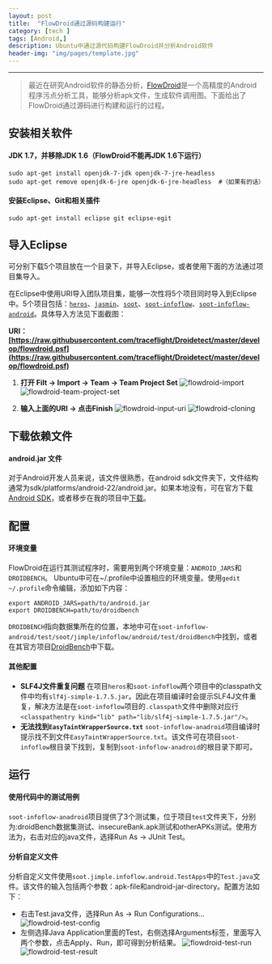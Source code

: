 ```yaml
---
layout: post
title:  "FlowDroid通过源码构建运行"
category: [tech ]
tags: [Android,]
description: Ubuntu中通过源代码构建FlowDroid并分析Android软件
header-img: "img/pages/template.jpg"
---
```



----
> 最近在研究Android软件的静态分析，[FlowDroid](https://blogs.uni-paderborn.de/sse/tools/flowdroid/)是一个高精度的Android程序污点分析工具，能够分析apk文件，生成软件调用图。下面给出了FlowDroid通过源码进行构建和运行的过程。

## 安装相关软件 ##

#### JDK 1.7，并移除JDK 1.6（FlowDroid不能再JDK 1.6下运行） ####
~~~ shell
sudo apt-get install openjdk-7-jdk openjdk-7-jre-headless 
sudo apt-get remove openjdk-6-jre openjdk-6-jre-headless  #（如果有的话）
~~~

#### 安装Eclipse、Git和相关插件 ####
~~~ shell
sudo apt-get install eclipse git eclipse-egit
~~~

## 导入Eclipse #

可分别下载5个项目放在一个目录下，并导入Eclipse，或者使用下面的方法通过项目集导入。

在Eclipse中使用URI导入团队项目集，能够一次性将5个项目同时导入到Eclipse中。5个项目包括：[`heros`](https://github.com/Sable/heros.git)、[`jasmin`](https://github.com/Sable/jasmin.git)、[`soot`](https://github.com/Sable/soot.git)、[`soot-infoflow`](https://github.com/secure-software-engineering/soot-infoflow.git)、[`soot-infoflow-android`](https://github.com/secure-software-engineering/soot-infoflow-android.git)。具体导入方法见下面截图：

**URI： [https://raw.githubusercontent.com/traceflight/Droidetect/master/develop/flowdroid.psf](https://raw.githubusercontent.com/traceflight/Droidetect/master/develop/flowdroid.psf)**

1. **打开 Filt -> Import -> Team -> Team Project Set**
![flowdroid-import](http://7xsbrq.com1.z0.glb.clouddn.com/img/blogs/blog-flowdroid-import.png)
![flowdroid-team-project-set](http://7xsbrq.com1.z0.glb.clouddn.com/img/blogs/blog-flowdroid-team-project-set.png)

2. **输入上面的URI -> 点击Finish**
![flowdroid-input-uri](http://7xsbrq.com1.z0.glb.clouddn.com/img/blogs/blog-flowdroid-input-URI.png)
![flowdroid-cloning](http://7xsbrq.com1.z0.glb.clouddn.com/img/blogs/blog-flowdroid-cloning.png)


## 下载依赖文件 #

#### android.jar 文件 ####
对于Android开发人员来说，该文件很熟悉，在android sdk文件夹下，文件结构通常为sdk/platforms/android-22/android.jar。如果本地没有，可在官方下载[Android SDK](https://developer.android.com/sdk/index.html)，或者移步在我的项目中[下载](https://github.com/traceflight/Android-related-repo/tree/master/Android%20Jars)。

## 配置 #

#### 环境变量 ####
FlowDroid在运行其测试程序时，需要用到两个环境变量：`ANDROID_JARS`和`DROIDBENCH`。
Ubuntu中可在~/.profile中设置相应的环境变量。使用`gedit ~/.profile`命令编辑，添加如下内容：

~~~ shell
export ANDROID_JARS=path/to/android.jar
export DROIDBENCH=path/to/droidbench
~~~

`DROIDBENCH`指向数据集所在的位置，本地中可在`soot-infoflow-android/test/soot/jimple/infoflow/android/test/droidBench`中找到，或者在其官方项目[DroidBench](https://github.com/secure-software-engineering/DroidBench)中下载。

#### 其他配置 ####
  * **SLF4J文件重复问题**
  在项目`heros`和`soot-infoflow`两个项目中的classpath文件中均有`slf4j-simple-1.7.5.jar`。因此在项目编译时会提示SLF4J文件重复，解决方法是在`soot-infoflow`项目的`.classpath`文件中删除对应行`<classpathentry kind="lib" path="lib/slf4j-simple-1.7.5.jar"/>`。
  * **无法找到`EasyTaintWrapperSource.txt`**
  `soot-infoflow-anadroid`项目编译时提示找不到文件`EasyTaintWrapperSource.txt`。该文件可在项目`soot-infoflow`根目录下找到，复制到`soot-infoflow-anadroid`的根目录下即可。

## 运行 #

#### 使用代码中的测试用例 ####
 `soot-infoflow-anadroid`项目提供了3个测试集，位于项目`test`文件夹下，分别为:droidBench数据集测试、insecureBank.apk测试和otherAPKs测试。使用方法为，右击对应的java文件，选择Run As -> JUnit Test。

#### 分析自定义文件 ####
 分析自定义文件使用`soot.jimple.infoflow.android.TestApps`中的`Test.java`文件。该文件的输入包括两个参数：apk-file和android-jar-directory。配置方法如下：

  * 右击Test.java文件，选择Run As -> Run Configurations...
  ![flowdroid-test-config](http://7xsbrq.com1.z0.glb.clouddn.com/img/blogs/blog-flowdroid-test-config.png)
  * 左侧选择Java Application里面的Test，右侧选择Arguments标签，里面写入两个参数，点击Apply、Run，即可得到分析结果。
  ![flowdroid-test-run](http://7xsbrq.com1.z0.glb.clouddn.com/img/blogs/blog-flowdroid-test-run.png)
  ![flowdroid-test-result](http://7xsbrq.com1.z0.glb.clouddn.com/img/blogs/blog-flowdroid-test-result.png)
